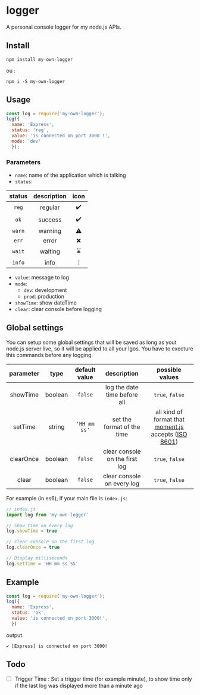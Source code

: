 # logger

A personal console logger for my node.js APIs.

## Install

```console
npm install my-own-logger
```

ou :

```console
npm i -S my-own-logger
```

## Usage

```js
const log = require('my-own-logger');
log({
  name: 'Express',
  status: 'reg',
  value: 'is connected on port 3000 !',
  mode: 'dev'
  });
```

### Parameters

- ``name``: name of the application which is talking
- ``status``:

|  status | description |  icon |
|:-------:|:-----------:|:-----:|
|``reg`` | regular | ✔️|
|``ok`` | success | ✔️|
|``warn`` | warning | ⚠️|
|``err`` | error | ❌|
|``wait`` | waiting | ⌛|
|``info`` | info | ❕|

- ``value``: message to log
- ``mode``:
  - ``dev``: development
  - ``prod``: production
- ``showTime``: show dateTime
- ``clear``: clear console before logging

## Global settings

You can setup some global settings that will be saved as long as yout node.js server live, so it will be applied to all your lgos.
You have to execture this commands before any logging.

|   parameter  |   type  | default value |          description         |   possible values   |
|:------------:|:-------:|:-------------:|:----------------------------:|:-------------------:|
| showTime | boolean | ``false``         | log the date time before all | ``true``, ``false`` |
| setTime | string | ``'HH mm ss'``        | set the format of the time | all kind of format that [moment.js](https://momentjs.com/docs/#/parsing/) accepts ([ISO 8601](https://en.wikipedia.org/wiki/ISO_8601))|
| clearOnce | boolean | ``false``         | clear console on the first log | ``true``, ``false`` |
| clear | boolean | ``false``         | clear console on every log | ``true``, ``false`` |

For example (in es6), if your main file is ``index.js``:

```js
// index.js
import log from 'my-own-logger'

// Show time on every log
log.showTime = true

// clear console on the first log
log.clearOnce = true

// Display milliseconds
log.setTime = 'HH mm ss SS'
```

## Example

```js
const log = require('my-own-logger');
log({
  name: 'Express',
  status: 'ok',
  value: 'is connected on port 3000!',
  })  
```

output:

```console
✔️ [Express] is connected on port 3000!
```

## Todo

- [ ] Trigger Time : Set a trigger time (for example minute), to show time only if the last log was displayed more than a minute ago
